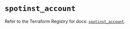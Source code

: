 # `spotinst_account`

Refer to the Terraform Registry for docs: [`spotinst_account`](https://registry.terraform.io/providers/spotinst/spotinst/1.212.0/docs/resources/account).
